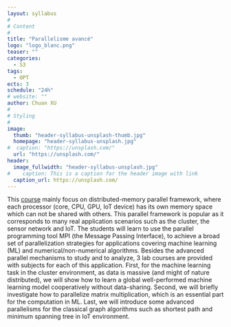 ```yaml
---
layout: syllabus
#
# Content
#
title: "Parallelisme avancé"
logo: "logo_blanc.png"
teaser: ""
categories:
  - S3
tags:
  - OPT
ects: 3
schedule: "24h"
# website: ""
author: Chuan XU
#
# Styling
#
image:
  thumb: "header-syllabus-unsplash-thumb.jpg"
  homepage: "header-syllabus-unsplash.jpg"
#  caption: "https://unsplash.com/"
  url: "https://unsplash.com/"
header:
  image_fullwidth: "header-syllabus-unsplash.jpg"
#    caption: This is a caption for the header image with link
  caption_url: https://unsplash.com/  
---
```


This [course](https://sites.google.com/view/chuanxu/distributed-memory-parallel-programming) mainly focus on distributed-memory parallel framework, where each processor (core, CPU, GPU, IoT device) has its own memory space which can not be shared with others. This parallel framework is popular as it corresponds to many real application scenarios such as the cluster, the sensor network and IoT.
The students will learn to use the parallel programming tool MPI (the Message Passing Interface), to achieve a broad set of parallelization strategies for applications covering machine learning (ML) and numerical/non-numerical algorithms. Besides the advanced parallel mechanisms to study and to analyze, 3 lab courses are provided with subjects for each of this application.
First, for the machine learning task in the cluster environment, as data is massive (and might of nature distributed), we will show how to learn a global well-performed machine learning model cooperatively without data-sharing. Second, we will briefly investigate how to parallelize matrix multiplication, which is an essential part for the computation in ML. Last, we will introduce some advanced parallelisms for the classical graph algorithms such as shortest path and minimum spanning tree in IoT environment.
